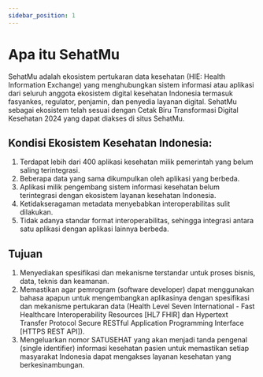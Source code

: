 ```yaml
---
sidebar_position: 1
---
```


# Apa itu SehatMu

SehatMu adalah ekosistem pertukaran data kesehatan (HIE: Health Information Exchange) yang menghubungkan sistem informasi atau aplikasi dari seluruh anggota ekosistem digital kesehatan Indonesia termasuk fasyankes, regulator, penjamin, dan penyedia layanan digital. SehatMu sebagai ekosistem telah sesuai dengan Cetak Biru Transformasi Digital Kesehatan 2024 yang dapat diakses di situs SehatMu.

## Kondisi Ekosistem Kesehatan Indonesia:

<ol>
<li>Terdapat lebih dari 400 aplikasi kesehatan milik pemerintah yang belum saling terintegrasi.</li>
<li>Beberapa data yang sama dikumpulkan oleh aplikasi yang berbeda.</li>
<li>Aplikasi milik pengembang sistem informasi kesehatan belum terintegrasi dengan ekosistem layanan kesehatan Indonesia.</li>
<li>Ketidakseragaman metadata menyebabkan interoperabilitas sulit dilakukan.</li>
<li>Tidak adanya standar format interoperabilitas, sehingga integrasi antara satu aplikasi dengan aplikasi lainnya berbeda.</li>
</ol>

## Tujuan

<ol>
<li>Menyediakan spesifikasi dan mekanisme terstandar untuk proses bisnis, data, teknis dan keamanan.</li>

<li>Memastikan agar pemrogram (software developer) dapat menggunakan bahasa apapun untuk mengembangkan aplikasinya dengan spesifikasi dan mekanisme pertukaran data (Health Level Seven International - Fast Healthcare Interoperability Resources [HL7 FHIR] dan Hypertext Transfer Protocol Secure RESTful Application Programming Interface [HTTPS REST API]).</li>

<li>Mengeluarkan nomor SATUSEHAT yang akan menjadi tanda pengenal (single identifier) informasi kesehatan pasien untuk memastikan setiap masyarakat Indonesia dapat mengakses layanan kesehatan yang berkesinambungan.</li>
</ol>
